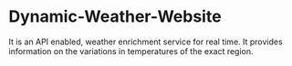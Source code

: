 # Dynamic-Weather-Website
It is an API enabled, weather enrichment service for real time. It provides information on the variations in temperatures of the exact region.
